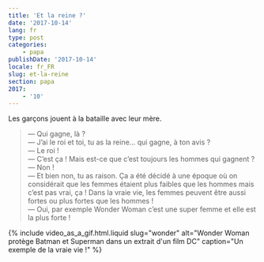 ```yaml
---
title: 'Et la reine ?'
date: '2017-10-14'
lang: fr
type: post
categories:
    - papa
publishDate: '2017-10-14'
locale: fr_FR
slug: et-la-reine
section: papa
2017:
    - '10'
---
```


Les garçons jouent à la bataille avec leur mère.

<!--more-->

> — Qui gagne, là ?  
> — J’ai le roi et toi, tu as la reine… qui gagne, à ton avis ?  
> — Le roi !  
> — C’est ça ! Mais est-ce que c’est toujours les hommes qui gagnent ?  
> — Non !  
> — Et bien non, tu as raison. Ça a été décidé à une époque où on considérait que les femmes étaient plus faibles que les hommes mais c’est pas vrai, ça ! Dans la vraie vie, les femmes peuvent être aussi fortes ou plus fortes que les hommes !  
> — Oui, par exemple Wonder Woman c’est une super femme et elle est la plus forte !

{% include video_as_a_gif.html.liquid
    slug="wonder"
    alt="Wonder Woman protège Batman et Superman dans un extrait d'un film DC"
    caption="Un exemple de la vraie vie !"
%}